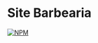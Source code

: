 # Site Barbearia
[![NPM](https://img.shields.io/npm/l/react)](https://github.com/joaobruno05/site-barbearia/blob/master/LICENSE) 

